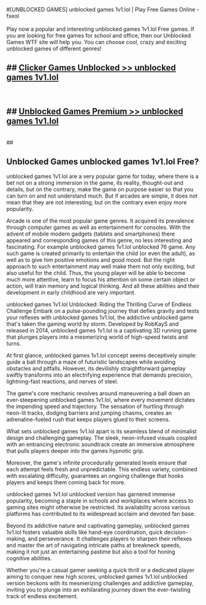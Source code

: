 #[UNBLOCKED GAMES] unblocked games 1v1.lol | Play Free Games Online - fxeol <br>
<br>
Play now a popular and interesting unblocked games 1v1.lol Free games. If you are looking for free games for school and office, then our Unblocked Games WTF site will help you. You can choose cool, crazy and exciting unblocked games of different genres!


## ##  [Clicker Games Unblocked >> unblocked games 1v1.lol](http://freeplayer.one?title=unblocked_games_1v1.lol&ref=22)
  <br>

##  ## [Unblocked Games Premium >> unblocked games 1v1.lol](http://freeplayer.one?title=unblocked_games_1v1.lol&ref=22)
  <br>
  ##



## Unblocked Games unblocked games 1v1.lol Free?

unblocked games 1v1.lol are a very popular game for today, where there is a bet not on a strong immersion in the game, its reality, thought-out and details, but on the contrary, make the game on purpose easier so that you can turn on and not understand much. But if arcades are simple, it does not mean that they are not interesting, but on the contrary even enjoy more popularity.

Arcade is one of the most popular game genres. It acquired its prevalence through computer games as well as entertainment for consoles. With the advent of mobile modern gadgets (tablets and smartphones) there appeared and corresponding games of this genre, no less interesting and fascinating. For example unblocked games 1v1.lol unblocked 76 game. Any such game is created primarily to entertain the child (or even the adult), as well as to give him positive emotions and good mood. But the right approach to such entertainment may well make them not only exciting, but also useful for the child. Thus, the young player will be able to become much more attentive, learn to focus his attention on some certain object or action, will train memory and logical thinking. And all these abilities and their development in early childhood are very important.

unblocked games 1v1.lol Unblocked: Riding the Thrilling Curve of Endless Challenge
Embark on a pulse-pounding journey that defies gravity and tests your reflexes with unblocked games 1v1.lol, the addictive unblocked game that's taken the gaming world by storm. Developed by RobKayS and released in 2014, unblocked games 1v1.lol is a captivating 3D running game that plunges players into a mesmerizing world of high-speed twists and turns.

At first glance, unblocked games 1v1.lol concept seems deceptively simple: guide a ball through a maze of futuristic landscapes while avoiding obstacles and pitfalls. However, its devilishly straightforward gameplay swiftly transforms into an electrifying experience that demands precision, lightning-fast reactions, and nerves of steel.

The game's core mechanic revolves around maneuvering a ball down an ever-steepening unblocked games 1v1.lol, where every movement dictates the impending speed and trajectory. The sensation of hurtling through neon-lit tracks, dodging barriers and jumping chasms, creates an adrenaline-fueled rush that keeps players glued to their screens.

What sets unblocked games 1v1.lol apart is its seamless blend of minimalist design and challenging gameplay. The sleek, neon-infused visuals coupled with an entrancing electronic soundtrack create an immersive atmosphere that pulls players deeper into the games hypnotic grip.

Moreover, the game's infinite procedurally generated levels ensure that each attempt feels fresh and unpredictable. This endless variety, combined with escalating difficulty, guarantees an ongoing challenge that hooks players and keeps them coming back for more.

unblocked games 1v1.lol unblocked version has garnered immense popularity, becoming a staple in schools and workplaces where access to gaming sites might otherwise be restricted. Its availability across various platforms has contributed to its widespread acclaim and devoted fan base.

Beyond its addictive nature and captivating gameplay, unblocked games 1v1.lol fosters valuable skills like hand-eye coordination, quick decision-making, and perseverance. It challenges players to sharpen their reflexes and master the art of navigating intricate paths at breakneck speeds, making it not just an entertaining pastime but also a tool for honing cognitive abilities.

Whether you're a casual gamer seeking a quick thrill or a dedicated player aiming to conquer new high scores, unblocked games 1v1.lol unblocked version beckons with its mesmerizing challenges and addictive gameplay, inviting you to plunge into an exhilarating journey down the ever-twisting track of endless excitement.